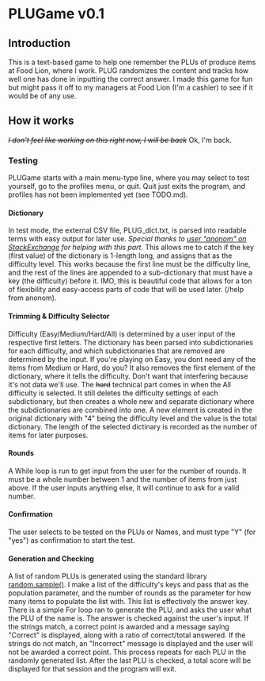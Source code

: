 # PLUGame v0.1
## Introduction
This is a text-based game to help one remember the PLUs of produce items at Food Lion, where I work. PLUG randomizes the content and tracks how well one has done in inputting the correct answer. I made this game for fun but might pass it off to my managers at Food Lion (I'm a cashier) to see if it would be of any use.
## How it works
~~*I don't feel like working on this right now, I will be back*~~
Ok, I'm back.
### Testing
PLUGame starts with a main menu-type line, where you may select to test yourself, go to the profiles menu, or quit. Quit just exits the program, and profiles has not been implemented yet (see TODO.md).
#### Dictionary
In test mode, the external CSV file, PLUG_dict.txt, is parsed into readable terms with easy output for later use. *Special thanks to [user "anonom" on StackExchange](https://stackoverflow.com/users/10067842/anonom) for helping with this part.* This allows me to catch if the key (first value) of the dictionary is 1-length long, and assigns that as the difficulty level. This works because the first line must be the difficulty line, and the rest of the lines are appended to a sub-dictionary that must have a key (the difficulty) before it. IMO, this is beautiful code that allows for a ton of flexibility and easy-access parts of code that will be used later. (/help from anonom).
#### Trimming & Difficulty Selector
Difficulty (Easy/Medium/Hard/All) is determined by a user input of the respective first letters. The dictionary has been parsed into subdictionaries for each difficulty, and which subdictionaries that are removed are determined by the input. If you're playing on Easy, you dont need any of the items from Medium or Hard, do you? It also removes the first element of the dictionary, where it tells the difficulty. Don't want that interfering because it's not data we'll use. The ~~hard~~ technical part comes in when the All difficulty is selected. It still deletes the difficulty settings of each subdictionary, but then creates a whole new and separate dictionary where the subdictionaries are combined into one. A new element is created in the original dictionary with "4" being the difficulty level and the value is the total dictionary. The length of the selected dictinary is recorded as the number of items for later purposes.
#### Rounds
A While loop is run to get input from the user for the number of rounds. It must be a whole number between 1 and the number of items from just above. If the user inputs anything else, it will continue to ask for a valid number.
#### Confirmation
The user selects to be tested on the PLUs or Names, and must type "Y" (for "yes") as confirmation to start the test.
#### Generation and Checking
A list of random PLUs is generated using the standard library [random.sample()](https://docs.python.org/2/library/random.html#random.sample). I make a list of the difficulty's keys and pass that as the population parameter, and the number of rounds as the parameter for how many items to populate the list with. This list is effectively the answer key. There is a simple For loop ran to generate the PLU, and asks the user what the PLU of the name is. The answer is checked against the user's input. If the strings match, a correct point is awarded and a message saying "Correct" is displayed, along with a ratio of correct/total answered. If the strings do not match, an "Incorrect" message is displayed and the user will not be awarded a correct point. This process repeats for each PLU in the randomly generated list. After the last PLU is checked, a total score will be displayed for that session and the program will exit.
